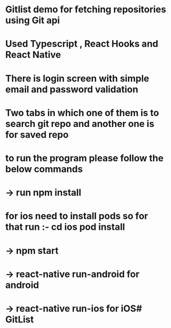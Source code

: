 # Gitlist demo for fetching repositories using Git api
# Used Typescript , React Hooks and React Native
# There is login screen with simple email and password validation
# Two tabs in which one of them is to search git repo and another one is for saved repo

# to run the program please follow the below commands
# -> run npm install
# for ios need to install pods so for that run :- cd ios pod install
# -> npm start
# -> react-native run-android for android 
# -> react-native run-ios for iOS# GitList
